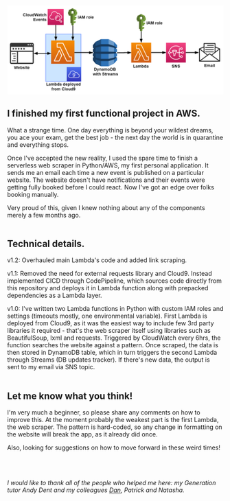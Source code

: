 ![](diagram.png)



## I finished my first functional project in AWS. 

What a strange time. One day everything is beyond your wildest dreams, you ace your exam, get the best job - the next day the world is in quarantine and everything stops.

 

Once I've accepted the new reality, I used the spare time to finish a serverless web scraper in Python/AWS, my first personal application. It sends me an email each time a new event is published on a particular website. The website doesn't have notifications and their events were getting fully booked before I could react. Now I've got an edge over folks booking manually.



Very proud of this, given I knew nothing about any of the components merely a few months ago. <br /><br />


## Technical details.

v1.2: Overhauled main Lambda's code and added link scraping.

v1.1: Removed the need for external requests library and Cloud9. Instead implemented CICD through CodePipeline, which sources code directly from this repository and deploys it in Lambda function along with prepacked dependencies as a Lambda layer.<br />

v1.0: I've written two Lambda functions in Python with custom IAM roles and settings (timeouts mostly, one environmental variable). First Lambda is deployed from Cloud9, as it was the easiest way to include few 3rd party libraries it required - that's the web scraper itself using libraries such as BeautifulSoup, lxml and requests. Triggered by CloudWatch every 6hrs, the function searches the website against a pattern. Once scraped, the data is then stored in DynamoDB table, which in turn triggers the second Lambda through Streams (DB updates tracker). If there's new data, the output is sent to my email via SNS topic. <br /><br />



## Let me know what you think!

I'm very much a beginner, so please share any comments on how to improve this. At the moment probably the weakest part is the first Lambda, the web scraper. The pattern is hard-coded, so any change in formatting on the website will break the app, as it already did once.

Also, looking for suggestions on how to move forward in these weird times! <br /> <br /> <br /> <br />




*I would like to thank all of the people who helped me here: my Generation tutor Andy Dent and my colleagues [Dan]( https://github.com/dan-how ), Patrick and Natasha.*
